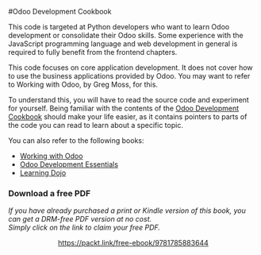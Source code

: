 #Odoo Development Cookbook

This code is targeted at Python developers who want to learn Odoo development or consolidate their Odoo skills. Some experience with the JavaScript programming language and web development in general is required to fully benefit from the frontend chapters.

This code focuses on core application development. It does not cover how to use the business applications provided by Odoo. You may want to refer to Working with Odoo, by Greg Moss, for this.

To understand this, you will have to read the source code and experiment for yourself. Being familiar with the contents of the [Odoo Development Cookbook](https://www.packtpub.com/big-data-and-business-intelligence/odoo-development-cookbook) should make your life easier, as it contains pointers to parts of the code you can read to learn about a specific topic.

You can also refer to the following books:

* [Working with Odoo](https://www.packtpub.com/big-data-and-business-intelligence/working-odoo?utm_source=github&utm_medium=related&utm_campaign=9781784394554)
* [Odoo Development Essentials](https://www.packtpub.com/big-data-and-business-intelligence/odoo-development-essentials?utm_source=github&utm_medium=related&utm_campaign=9781784392796)
* [Learning Dojo](https://www.packtpub.com/web-development/learning-dojo?utm_source=github&utm_medium=related&utm_campaign=9781847192684)
### Download a free PDF

 <i>If you have already purchased a print or Kindle version of this book, you can get a DRM-free PDF version at no cost.<br>Simply click on the link to claim your free PDF.</i>
<p align="center"> <a href="https://packt.link/free-ebook/9781785883644">https://packt.link/free-ebook/9781785883644 </a> </p>